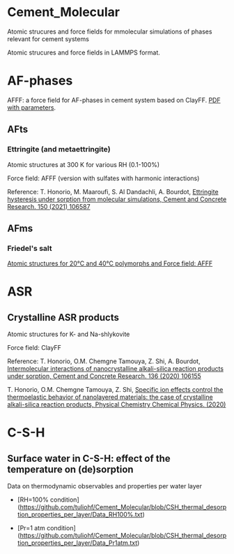 # Cement_Molecular
Atomic strucures and force fields for mmolecular simulations of phases relevant for cement systems

Atomic strucures and force fields in LAMMPS format.

# AF-phases

AFFF: a force field for AF-phases in cement system based on ClayFF. [PDF with parameters](https://github.com/tuliohf/Cement_Molecular/blob/81480326e1e6744bb843d962bdf77324dd49d1c6/AFFF_parameters.pdf).


## AFts
### Ettringite (and metaettringite)
Atomic structures at 300 K for various RH (0.1-100%)

Force field: AFFF (version with sulfates with harmonic interactions)

Reference:
T. Honorio, M. Maaroufi, S. Al Dandachli, A. Bourdot, [Ettringite hysteresis under sorption from molecular simulations, Cement and Concrete Research. 150 (2021) 106587](https://doi.org/10.1016/j.cemconres.2021.106587)



## AFms
### Friedel's salt
[Atomic structures for 20°C and 40°C polymorphs and Force field: AFFF](AFm_Friedel_LAMMPS.zip)

# ASR
## Crystalline ASR products

Atomic structures for K- and Na-shlykovite

Force field: ClayFF

Reference:
T. Honorio, O.M. Chemgne Tamouya, Z. Shi, A. Bourdot, [Intermolecular interactions of nanocrystalline alkali-silica reaction products under sorption, Cement and Concrete Research. 136 (2020) 106155](https://doi.org/10.1016/j.cemconres.2020.106155)

T. Honorio, O.M. Chemgne Tamouya, Z. Shi, [Specific ion effects control the thermoelastic behavior of nanolayered materials: the case of crystalline alkali-silica reaction products, Physical Chemistry Chemical Physics. (2020)](https://doi.org/10.1039/D0CP04955G)



# C-S-H
## Surface water in C-S-H: effect of the temperature on (de)sorption

Data on thermodynamic observables and properties per water layer 

- [RH=100% condition] (https://github.com/tuliohf/Cement_Molecular/blob/CSH_thermal_desorption_properties_per_layer/Data_RH100%.txt)

- [Pr=1 atm condition] (https://github.com/tuliohf/Cement_Molecular/blob/CSH_thermal_desorption_properties_per_layer/Data_Pr1atm.txt)
